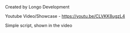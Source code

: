 Created by Longo Development 


Youtube Video/Showcase - 
https://youtu.be/CLVKK8ugzL4

Simple script, shown in the video
